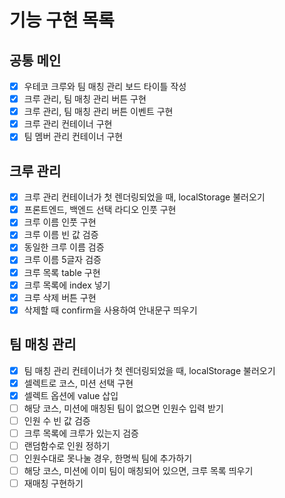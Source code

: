 # 기능 구현 목록

## 공통 메인

- [x] 우테코 크루와 팀 매칭 관리 보드 타이틀 작성
- [x] 크루 관리, 팀 매칭 관리 버튼 구현
- [x] 크루 관리, 팀 매칭 관리 버튼 이벤트 구현
- [x] 크루 관리 컨테이너 구현
- [x] 팀 멤버 관리 컨테이너 구현

## 크루 관리

- [x] 크루 관리 컨테이너가 첫 렌더링되었을 때, localStorage 불러오기
- [x] 프론트엔드, 백엔드 선택 라디오 인풋 구현
- [x] 크루 이름 인풋 구현
- [x] 크루 이름 빈 값 검증
- [x] 동일한 크루 이름 검증
- [x] 크루 이름 5글자 검증
- [x] 크루 목록 table 구현
- [x] 크루 목록에 index 넣기
- [x] 크루 삭제 버튼 구현
- [x] 삭제할 때 confirm을 사용하여 안내문구 띄우기

## 팀 매칭 관리

- [x] 팀 매칭 관리 컨테이너가 첫 렌더링되었을 때, localStorage 불러오기
- [x] 셀렉트로 코스, 미션 선택 구현
- [x] 셀렉트 옵션에 value 삽입
- [ ] 해당 코스, 미션에 매칭된 팀이 없으면 인원수 입력 받기
- [ ] 인원 수 빈 값 검증
- [ ] 크루 목록에 크루가 있는지 검증
- [ ] 랜덤함수로 인원 정하기
- [ ] 인원수대로 못나눌 경우, 한명씩 팀에 추가하기
- [ ] 해당 코스, 미션에 이미 팀이 매칭되어 있으면, 크루 목록 띄우기
- [ ] 재매칭 구현하기
